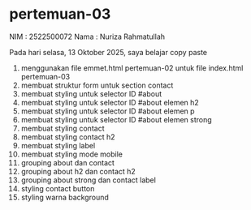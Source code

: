# pertemuan-03

NIM : 2522500072
Nama : Nuriza Rahmatullah

Pada hari selasa, 13 Oktober 2025, saya belajar copy paste
<ol>
<li>menggunakan file emmet.html pertemuan-02 untuk file index.html pertemuan-03</li>
<li>membuat struktur form untuk section contact</li>
<li>membuat styling untuk selector ID #about</li>
<li>membuat styling untuk selector ID #about elemen h2</li>
<li>membuat styling untuk selector ID #about elemen p</li>
<li>membuat styling untuk selector ID #about elemen strong</li>
<li>membuat styling contact</li>
<li>membuat styling contact h2</li>
<li>membuat styling label</li>
<li>membuat styling mode mobile</li>
<li>grouping about dan contact</li>
<li>grouping about h2 dan contact h2</li>
<li>grouping about strong dan contact label</li>
<li>styling contact button</li>
<li>styling warna background</li>
</ol>